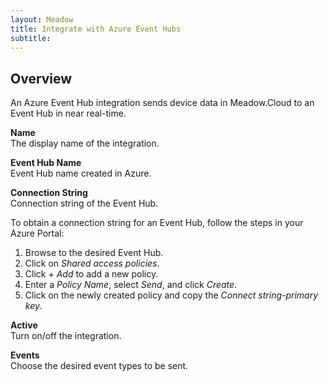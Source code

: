 ```yaml
---
layout: Meadow
title: Integrate with Azure Event Hubs
subtitle: 
---
```


## Overview

An Azure Event Hub integration sends device data in Meadow.Cloud to an Event Hub in near real-time.

**Name**  
The display name of the integration.

**Event Hub Name**  
Event Hub name created in Azure.

**Connection String**  
Connection string of the Event Hub.  

To obtain a connection string for an Event Hub, follow the steps in your Azure Portal:
1. Browse to the desired Event Hub.
2. Click on _Shared access policies_.
3. Click _+ Add_ to add a new policy.
4. Enter a _Policy Name_, select _Send_, and click _Create_.
5. Click on the newly created policy and copy the _Connect string-primary key_.

**Active**  
Turn on/off the integration.

**Events**  
Choose the desired event types to be sent.